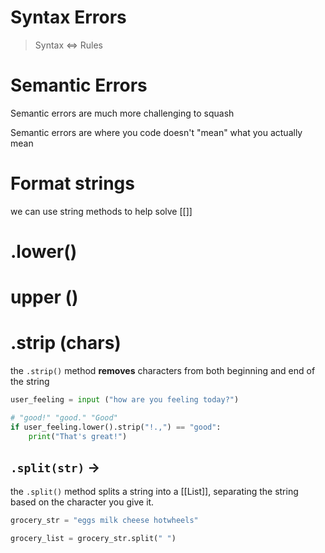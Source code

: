 # Syntax Errors

> Syntax <=> Rules

# Semantic Errors

Semantic errors are much more challenging to squash

Semantic errors are where you code doesn't "mean" what you actually mean

# Format strings
we can use string methods to help solve [[]]

# .lower()


# upper ()

# .strip (chars)
the `.strip()` method **removes** characters from both beginning and end of the string

```python
user_feeling = input ("how are you feeling today?")

# "good!" "good." "Good"
if user_feeling.lower().strip("!.,") == "good":
	print("That's great!")
```

## `.split(str)`  ->
the `.split()` method splits a string into a [[List]], separating the string based on the character you give it.

```python
grocery_str = "eggs milk cheese hotwheels"

grocery_list = grocery_str.split(" ")
```